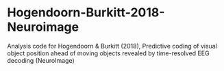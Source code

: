 # Hogendoorn-Burkitt-2018-Neuroimage
Analysis code for Hogendoorn &amp; Burkitt (2018), Predictive coding of visual object position ahead of moving objects revealed by time-resolved EEG decoding (NeuroImage)
